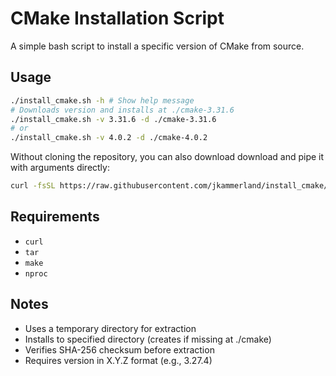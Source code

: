 # CMake Installation Script

A simple bash script to install a specific version of CMake from source.

## Usage

```bash 
./install_cmake.sh -h # Show help message
# Downloads version and installs at ./cmake-3.31.6
./install_cmake.sh -v 3.31.6 -d ./cmake-3.31.6
# or
./install_cmake.sh -v 4.0.2 -d ./cmake-4.0.2
```

Without cloning the repository, you can also download download and pipe it with arguments directly:
```bash
curl -fsSL https://raw.githubusercontent.com/jkammerland/install_cmake/master/install_cmake.sh | bash -s -- -v 4.0.2 -d ./cmake-4.0.2
```

## Requirements
- `curl`
- `tar`
- `make`
- `nproc`

## Notes
- Uses a temporary directory for extraction
- Installs to specified directory (creates if missing at ./cmake)
- Verifies SHA-256 checksum before extraction
- Requires version in X.Y.Z format (e.g., 3.27.4)